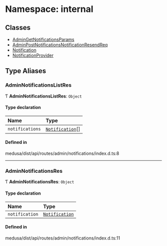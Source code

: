 # Namespace: internal

## Classes

- [AdminGetNotificationsParams](../classes/internal-12.AdminGetNotificationsParams.md)
- [AdminPostNotificationsNotificationResendReq](../classes/internal-12.AdminPostNotificationsNotificationResendReq.md)
- [Notification](../classes/internal-12.Notification.md)
- [NotificationProvider](../classes/internal-12.NotificationProvider.md)

## Type Aliases

### AdminNotificationsListRes

Ƭ **AdminNotificationsListRes**: `Object`

#### Type declaration

| Name | Type |
| :------ | :------ |
| `notifications` | [`Notification`](../classes/internal-12.Notification.md)[] |

#### Defined in

medusa/dist/api/routes/admin/notifications/index.d.ts:8

___

### AdminNotificationsRes

Ƭ **AdminNotificationsRes**: `Object`

#### Type declaration

| Name | Type |
| :------ | :------ |
| `notification` | [`Notification`](../classes/internal-12.Notification.md) |

#### Defined in

medusa/dist/api/routes/admin/notifications/index.d.ts:11
